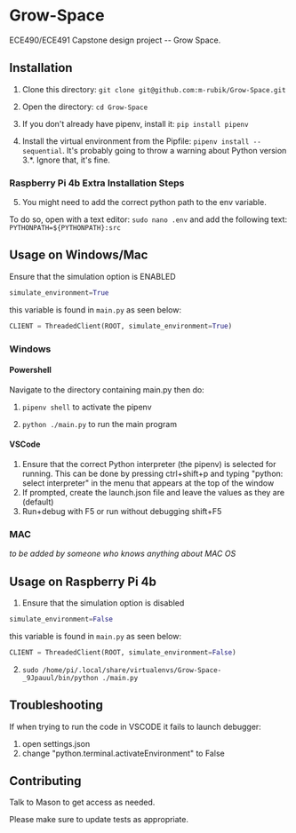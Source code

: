 # Grow-Space

ECE490/ECE491 Capstone design project -- Grow Space.

## Installation
1. Clone this directory:
```git clone git@github.com:m-rubik/Grow-Space.git```

2. Open the directory:
```cd Grow-Space```

3. If you don't already have pipenv, install it:
```pip install pipenv```

4. Install the virtual environment from the Pipfile:
```pipenv install --sequential```. It's probably going to throw a warning about Python version 3.*. Ignore that, it's fine.

### Raspberry Pi 4b Extra Installation Steps

5. You might need to add the correct python path to the env variable. 

To do so, open with a text editor: ```sudo nano .env``` and add the following text: ```PYTHONPATH=${PYTHONPATH}:src```  

## Usage on Windows/Mac

Ensure that the simulation option is ENABLED
```python
simulate_environment=True
``` 
this variable is found in ```main.py``` as seen below:
```python
CLIENT = ThreadedClient(ROOT, simulate_environment=True)
```

### Windows
#### Powershell
Navigate to the directory containing main.py then do:

1. ```pipenv shell``` to activate the pipenv

2. ```python ./main.py``` to run the main program

#### VSCode

1. Ensure that the correct Python interpreter (the pipenv) is selected for running. This can be done by pressing ctrl+shift+p and typing "python: select interpreter" in the menu that appears at the top of the window
2. If prompted, create the launch.json file and leave the values as they are (default)
3. Run+debug with F5 or run without debugging shift+F5

### MAC

_to be added by someone who knows anything about MAC OS_

## Usage on Raspberry Pi 4b

1. Ensure that the simulation option is disabled
```python
simulate_environment=False
``` 
this variable is found in ```main.py``` as seen below:
```python
CLIENT = ThreadedClient(ROOT, simulate_environment=False)
```

2. ```sudo /home/pi/.local/share/virtualenvs/Grow-Space-_9Jpauul/bin/python ./main.py```

## Troubleshooting
If when trying to run the code in VSCODE it fails to launch debugger:
1. open settings.json
2. change "python.terminal.activateEnvironment" to False

## Contributing
Talk to Mason to get access as needed.

Please make sure to update tests as appropriate.